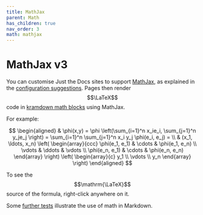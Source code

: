 ```yaml
---
title: MathJax
parent: Math
has_children: true
nav_order: 3
math: mathjax
---
```

# MathJax v3

You can customise Just the Docs sites to support [MathJax],
as explained in the [configuration suggestions]. 
Pages then render $$\LaTeX$$ code in [kramdown math blocks] using MathJax.

For example:

$$
\begin{aligned}
  & \phi(x,y) = \phi \left(\sum_{i=1}^n x_ie_i, \sum_{j=1}^n y_je_j \right)
  = \sum_{i=1}^n \sum_{j=1}^n x_i y_j \phi(e_i, e_j) = \\
  & (x_1, \ldots, x_n) \left( \begin{array}{ccc}
      \phi(e_1, e_1) & \cdots & \phi(e_1, e_n) \\
      \vdots & \ddots & \vdots \\
      \phi(e_n, e_1) & \cdots & \phi(e_n, e_n)
    \end{array} \right)
  \left( \begin{array}{c}
      y_1 \\
      \vdots \\
      y_n
    \end{array} \right)
\end{aligned}
$$

To see the $$\mathrm{\LaTeX}$$ source of the formula, right-click anywhere on it.

Some [further tests] illustrate the use of math in Markdown.

[MathJax]: https://mathjax.org
[configuration suggestions]: ../config
[kramdown math blocks]: https://kramdown.gettalong.org/syntax.html#math-blocks
[further tests]: ../tests
